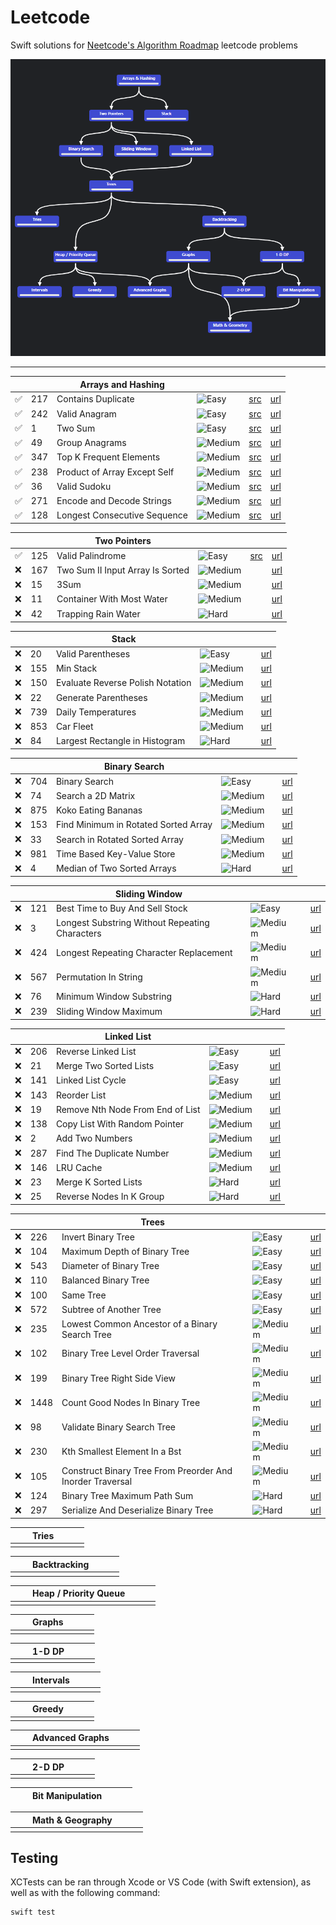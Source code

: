 # Leetcode

Swift solutions for [Neetcode's Algorithm Roadmap](https://neetcode.io/roadmap) leetcode problems

![Roadmap](Assets/graph.png)

---

| |  | Arrays and Hashing | | | |
| -- | -- | -- | -- | -- | -- |
|✅| 217 | Contains Duplicate | ![Easy](https://placehold.co/15x15/71ed47/71ed47.png) | [src](./Sources/leetcode/217/ContainsDuplicate.swift) | [url](https://leetcode.com/problems/contains-duplicate/) |
|✅| 242 | Valid Anagram | ![Easy](https://placehold.co/15x15/71ed47/71ed47.png) | [src](./Sources/leetcode/242/ValidAnagram.swift) | [url](https://leetcode.com/problems/valid-anagram/) |
|✅| 1 | Two Sum | ![Easy](https://placehold.co/15x15/71ed47/71ed47.png) | [src](./Sources/leetcode/1/TwoSum.swift) | [url](https://leetcode.com/problems/two-sum/) |
|✅| 49 | Group Anagrams | ![Medium](https://placehold.co/15x15/fae246/fae246.png) | [src](./Sources/leetcode/49/GroupAnagrams.swift) | [url](https://leetcode.com/problems/group-anagrams/) |
|✅| 347 | Top K Frequent Elements | ![Medium](https://placehold.co/15x15/fae246/fae246.png) | [src](./Sources/leetcode/347/TopKFrequentElements.swift) | [url](https://leetcode.com/problems/top-k-frequent-elements/) |
|✅| 238 | Product of Array Except Self | ![Medium](https://placehold.co/15x15/fae246/fae246.png) | [src](./Sources/leetcode/238/ProductExceptSelf.swift) | [url](https://leetcode.com/problems/product-of-array-except-self/) |
|✅| 36 | Valid Sudoku | ![Medium](https://placehold.co/15x15/fae246/fae246.png) | [src](./Sources/leetcode/36/ValidSudoku.swift) | [url](https://leetcode.com/problems/valid-sudoku/) |
|✅| 271 | Encode and Decode Strings | ![Medium](https://placehold.co/15x15/fae246/fae246.png) | [src](./Sources/leetcode/271/EncodeAndDecodeStrings.swift) | [url](https://leetcode.com/problems/encode-and-decode-strings/) |
|✅| 128 | Longest Consecutive Sequence | ![Medium](https://placehold.co/15x15/fae246/fae246.png) | [src](./Sources/leetcode/128/LongestConsecutiveSequence.swift) | [url](https://leetcode.com/problems/longest-consecutive-sequence/) |

| | | Two Pointers | | | |
| -- | -- | -- | -- | -- | -- |
|✅| 125 | Valid Palindrome | ![Easy](https://placehold.co/15x15/71ed47/71ed47.png) | [src](./Sources/leetcode/125/ValidPalindrome.swift)  | [url](https://leetcode.com/problems/valid-palindrome/) |
|❌| 167 | Two Sum II Input Array Is Sorted | ![Medium](https://placehold.co/15x15/fae246/fae246.png) |  | [url](https://leetcode.com/problems/two-sum-ii-input-array-is-sorted/) |
|❌| 15 | 3Sum | ![Medium](https://placehold.co/15x15/fae246/fae246.png) |  | [url](https://leetcode.com/problems/3sum/) |
|❌| 11 | Container With Most Water | ![Medium](https://placehold.co/15x15/fae246/fae246.png) |  | [url](https://leetcode.com/problems/container-with-most-water/) |
|❌| 42 | Trapping Rain Water | ![Hard](https://placehold.co/15x15/f03c15/f03c15.png) |  | [url](https://leetcode.com/problems/trapping-rain-water/) |

| | | Stack | | | |
| -- | -- | -- | -- | -- | -- |
|❌| 20 | Valid Parentheses | ![Easy](https://placehold.co/15x15/71ed47/71ed47.png) |  | [url](https://leetcode.com/problems/valid-parentheses/) |
|❌| 155 | Min Stack | ![Medium](https://placehold.co/15x15/fae246/fae246.png) |  | [url](https://leetcode.com/problems/min-stack/) |
|❌| 150 | Evaluate Reverse Polish Notation | ![Medium](https://placehold.co/15x15/fae246/fae246.png) |  | [url](https://leetcode.com/problems/evaluate-reverse-polish-notation/) |
|❌| 22 | Generate Parentheses | ![Medium](https://placehold.co/15x15/fae246/fae246.png) |  | [url](https://leetcode.com/problems/generate-parentheses/) |
|❌| 739 | Daily Temperatures | ![Medium](https://placehold.co/15x15/fae246/fae246.png) |  | [url](https://leetcode.com/problems/daily-temperatures/) |
|❌| 853 | Car Fleet | ![Medium](https://placehold.co/15x15/fae246/fae246.png) |  | [url](https://leetcode.com/problems/car-fleet/) |
|❌| 84 | Largest Rectangle in Histogram | ![Hard](https://placehold.co/15x15/f03c15/f03c15.png) |  | [url](https://leetcode.com/problems/largest-rectangle-in-histogram/) |

| | | Binary Search | | | |
| -- | -- | -- | -- | -- | -- |
|❌| 704 | Binary Search | ![Easy](https://placehold.co/15x15/71ed47/71ed47.png) |  | [url](https://leetcode.com/problems/binary-search/) |
|❌| 74 | Search a 2D Matrix | ![Medium](https://placehold.co/15x15/fae246/fae246.png) |  | [url](https://leetcode.com/problems/search-a-2d-matrix/) |
|❌| 875 | Koko Eating Bananas | ![Medium](https://placehold.co/15x15/fae246/fae246.png) |  | [url](https://leetcode.com/problems/koko-eating-bananas/) |
|❌| 153 | Find Minimum in Rotated Sorted Array | ![Medium](https://placehold.co/15x15/fae246/fae246.png) |  | [url](https://leetcode.com/problems/find-minimum-in-rotated-sorted-array/) |
|❌| 33 | Search in Rotated Sorted Array | ![Medium](https://placehold.co/15x15/fae246/fae246.png) |  | [url](https://leetcode.com/problems/search-in-rotated-sorted-array/) |
|❌| 981 | Time Based Key-Value Store | ![Medium](https://placehold.co/15x15/fae246/fae246.png) |  | [url](https://leetcode.com/problems/time-based-key-value-store/) |
|❌| 4 | Median of Two Sorted Arrays | ![Hard](https://placehold.co/15x15/f03c15/f03c15.png) |  | [url](https://leetcode.com/problems/median-of-two-sorted-arrays/) |

| | | Sliding Window | | | |
| -- | -- | -- | -- | -- | -- |
|❌| 121 | Best Time to Buy And Sell Stock | ![Easy](https://placehold.co/15x15/71ed47/71ed47.png) |  | [url](https://leetcode.com/problems/best-time-to-buy-and-sell-stock/) |
|❌| 3 | Longest Substring Without Repeating Characters | ![Medium](https://placehold.co/15x15/fae246/fae246.png) |  | [url](https://leetcode.com/problems/longest-substring-without-repeating-characters/) |
|❌| 424 | Longest Repeating Character Replacement | ![Medium](https://placehold.co/15x15/fae246/fae246.png) |  | [url](https://leetcode.com/problems/longest-repeating-character-replacement/) |
|❌| 567 | Permutation In String | ![Medium](https://placehold.co/15x15/fae246/fae246.png) |  | [url](https://leetcode.com/problems/permutation-in-string/) |
|❌| 76 | Minimum Window Substring | ![Hard](https://placehold.co/15x15/f03c15/f03c15.png) |  | [url](https://leetcode.com/problems/minimum-window-substring/) |
|❌| 239 | Sliding Window Maximum | ![Hard](https://placehold.co/15x15/f03c15/f03c15.png) |  | [url](https://leetcode.com/problems/sliding-window-maximum/) |

| | | Linked List | | | |
| -- | -- | -- | -- | -- | -- | 
|❌| 206 | Reverse Linked List | ![Easy](https://placehold.co/15x15/71ed47/71ed47.png) |  | [url](https://leetcode.com/problems/reverse-linked-list/) |
|❌| 21 | Merge Two Sorted Lists | ![Easy](https://placehold.co/15x15/71ed47/71ed47.png) |  | [url](https://leetcode.com/problems/merge-two-sorted-lists/) |
|❌| 141 | Linked List Cycle | ![Easy](https://placehold.co/15x15/71ed47/71ed47.png) |  | [url](https://leetcode.com/problems/linked-list-cycle/) |
|❌| 143 | Reorder List | ![Medium](https://placehold.co/15x15/fae246/fae246.png) |  | [url](https://leetcode.com/problems/reorder-list/) |
|❌| 19 | Remove Nth Node From End of List | ![Medium](https://placehold.co/15x15/fae246/fae246.png) |  | [url](https://leetcode.com/problems/remove-nth-node-from-end-of-list/) |
|❌| 138 | Copy List With Random Pointer | ![Medium](https://placehold.co/15x15/fae246/fae246.png) |  | [url](https://leetcode.com/problems/copy-list-with-random-pointer/) |
|❌| 2 | Add Two Numbers | ![Medium](https://placehold.co/15x15/fae246/fae246.png) |  | [url](https://leetcode.com/problems/add-two-numbers/) |
|❌| 287 | Find The Duplicate Number | ![Medium](https://placehold.co/15x15/fae246/fae246.png) |  | [url](https://leetcode.com/problems/find-the-duplicate-number/) |
|❌| 146 | LRU Cache  | ![Medium](https://placehold.co/15x15/fae246/fae246.png) |  | [url](https://leetcode.com/problems/lru-cache/) |
|❌| 23 | Merge K Sorted Lists | ![Hard](https://placehold.co/15x15/f03c15/f03c15.png) |  | [url](https://leetcode.com/problems/merge-k-sorted-lists/) |
|❌| 25 | Reverse Nodes In K Group | ![Hard](https://placehold.co/15x15/f03c15/f03c15.png) |  | [url](https://leetcode.com/problems/reverse-nodes-in-k-group/) |

| | | Trees | | | |
| -- | -- | -- | -- | -- | -- | 
|❌| 226 | Invert Binary Tree  | ![Easy](https://placehold.co/15x15/71ed47/71ed47.png) |  | [url](https://leetcode.com/problems/invert-binary-tree/) |
|❌| 104 | Maximum Depth of Binary Tree  | ![Easy](https://placehold.co/15x15/71ed47/71ed47.png) |  | [url](https://leetcode.com/problems/maximum-depth-of-binary-tree/) |
|❌| 543 | Diameter of Binary Tree  | ![Easy](https://placehold.co/15x15/71ed47/71ed47.png) |  | [url](https://leetcode.com/problems/diameter-of-binary-tree/) |
|❌| 110 | Balanced Binary Tree  | ![Easy](https://placehold.co/15x15/71ed47/71ed47.png) |  | [url](https://leetcode.com/problems/balanced-binary-tree/) |
|❌| 100 | Same Tree  | ![Easy](https://placehold.co/15x15/71ed47/71ed47.png) |  | [url](https://leetcode.com/problems/same-tree/) |
|❌| 572 | Subtree of Another Tree  | ![Easy](https://placehold.co/15x15/71ed47/71ed47.png) |  | [url](https://leetcode.com/problems/subtree-of-another-tree/) |
|❌| 235 | Lowest Common Ancestor of a Binary Search Tree  | ![Medium](https://placehold.co/15x15/fae246/fae246.png) |  | [url](https://leetcode.com/problems/lowest-common-ancestor-of-a-binary-search-tree/) |
|❌| 102 | Binary Tree Level Order Traversal  | ![Medium](https://placehold.co/15x15/fae246/fae246.png) |  | [url](https://leetcode.com/problems/binary-tree-level-order-traversal/) |
|❌| 199 | Binary Tree Right Side View  | ![Medium](https://placehold.co/15x15/fae246/fae246.png) |  | [url](https://leetcode.com/problems/binary-tree-right-side-view/) |
|❌| 1448 | Count Good Nodes In Binary Tree  | ![Medium](https://placehold.co/15x15/fae246/fae246.png) |  | [url](https://leetcode.com/problems/count-good-nodes-in-binary-tree/) |
|❌| 98 | Validate Binary Search Tree  | ![Medium](https://placehold.co/15x15/fae246/fae246.png) |  | [url](https://leetcode.com/problems/validate-binary-search-tree/) |
|❌| 230 | Kth Smallest Element In a Bst  | ![Medium](https://placehold.co/15x15/fae246/fae246.png) |  | [url](https://leetcode.com/problems/kth-smallest-element-in-a-bst/) |
|❌| 105 | Construct Binary Tree From Preorder And Inorder Traversal  | ![Medium](https://placehold.co/15x15/fae246/fae246.png) |  | [url](https://leetcode.com/problems/construct-binary-tree-from-preorder-and-inorder-traversal/) |
|❌| 124 | Binary Tree Maximum Path Sum  | ![Hard](https://placehold.co/15x15/f03c15/f03c15.png) |  | [url](https://leetcode.com/problems/binary-tree-maximum-path-sum/) |
|❌| 297 | Serialize And Deserialize Binary Tree  | ![Hard](https://placehold.co/15x15/f03c15/f03c15.png) |  | [url](https://leetcode.com/problems/serialize-and-deserialize-binary-tree/) |


| | | Tries | | | |
| -- | -- | -- | -- | -- | -- | 
| | | | | | |

| | | Backtracking | | | |
| -- | -- | -- | -- | -- | -- | 
| | | | | | |

| | | Heap / Priority Queue | | | |
| -- | -- | -- | -- | -- | -- | 
| | | | | | |

| | | Graphs | | | |
| -- | -- | -- | -- | -- | -- |
| | | | | | |
 
| | | 1-D DP | | | |
| -- | -- | -- | -- | -- | -- | 
| | | | | | |

| | | Intervals | | | |
| -- | -- | -- | -- | -- | -- | 
| | | | | | |

| | | Greedy | | | |
| -- | -- | -- | -- | -- | -- | 
| | | | | | |

| | | Advanced Graphs | | | |
| -- | -- | -- | -- | -- | -- | 
| | | | | | |

| | | 2-D DP | | | |
| -- | -- | -- | -- | -- | -- | 
| | | | | | |

| | | Bit Manipulation | | | |
| -- | -- | -- | -- | -- | -- |

| | | Math & Geography | | | |
| -- | -- | -- | -- | -- | -- | 
| | | | | | |

## Testing

XCTests can be ran through Xcode or VS Code (with Swift extension), as well as with the following command:

```
swift test
```
